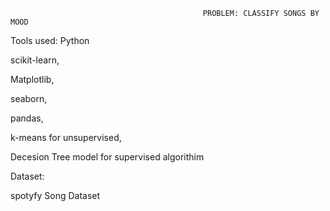                                                PROBLEM: CLASSIFY SONGS BY MOOD
Tools used: Python

scikit-learn, 

Matplotlib, 

seaborn, 

pandas,

k-means for unsupervised,

Decesion Tree model for supervised algorithim

Dataset: 

spotyfy Song Dataset 


